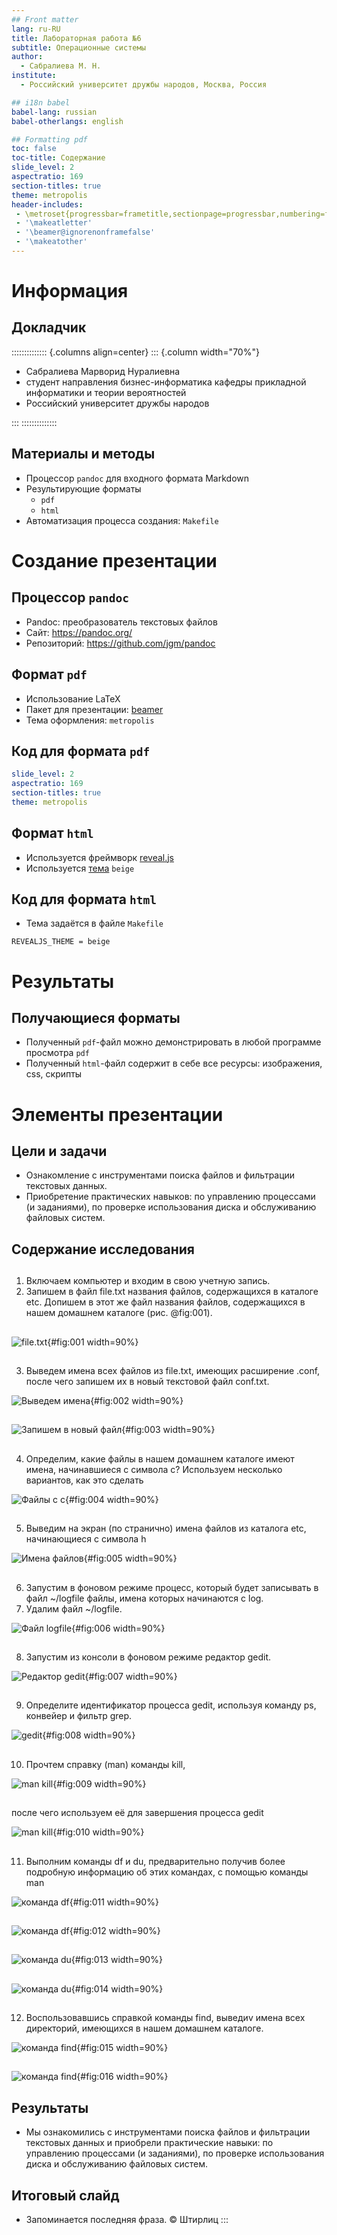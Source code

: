 ```yaml
---
## Front matter
lang: ru-RU
title: Лабораторная работа №6
subtitle: Операционные системы
author:
  - Сабралиева М. Н.
institute:
  - Российский университет дружбы народов, Москва, Россия

## i18n babel
babel-lang: russian
babel-otherlangs: english

## Formatting pdf
toc: false
toc-title: Содержание
slide_level: 2
aspectratio: 169
section-titles: true
theme: metropolis
header-includes:
 - \metroset{progressbar=frametitle,sectionpage=progressbar,numbering=fraction}
 - '\makeatletter'
 - '\beamer@ignorenonframefalse'
 - '\makeatother'
---
```


# Информация

## Докладчик

:::::::::::::: {.columns align=center}
::: {.column width="70%"}

  * Сабралиева Марворид Нуралиевна
  * студент направления бизнес-информатика кафедры прикладной информатики и теории вероятностей
  * Российский университет дружбы народов

:::
::::::::::::::


## Материалы и методы

- Процессор `pandoc` для входного формата Markdown
- Результирующие форматы
	- `pdf`
	- `html`
- Автоматизация процесса создания: `Makefile`

# Создание презентации

## Процессор `pandoc`

- Pandoc: преобразователь текстовых файлов
- Сайт: <https://pandoc.org/>
- Репозиторий: <https://github.com/jgm/pandoc>

## Формат `pdf`

- Использование LaTeX
- Пакет для презентации: [beamer](https://ctan.org/pkg/beamer)
- Тема оформления: `metropolis`

## Код для формата `pdf`

```yaml
slide_level: 2
aspectratio: 169
section-titles: true
theme: metropolis
```

## Формат `html`

- Используется фреймворк [reveal.js](https://revealjs.com/)
- Используется [тема](https://revealjs.com/themes/) `beige`

## Код для формата `html`

- Тема задаётся в файле `Makefile`

```make
REVEALJS_THEME = beige 
```
# Результаты

## Получающиеся форматы

- Полученный `pdf`-файл можно демонстрировать в любой программе просмотра `pdf`
- Полученный `html`-файл содержит в себе все ресурсы: изображения, css, скрипты

# Элементы презентации

## Цели и задачи

- Ознакомление с инструментами поиска файлов и фильтрации текстовых данных.
- Приобретение практических навыков: по управлению процессами (и заданиями), по проверке использования диска и обслуживанию файловых систем.

## Содержание исследования

##

1. Включаем компьютер и входим в  свою учетную запись.
2. Запишем в файл file.txt названия файлов, содержащихся в каталоге etc. Допишем в этот же файл названия файлов, содержащихся в нашем домашнем каталоге (рис. @fig:001).

##

![file.txt](image/1.png){#fig:001 width=90%}

##
3. Выведем имена всех файлов из file.txt, имеющих расширение .conf, после чего запишем их в новый текстовой файл conf.txt.

![Выведем имена](image/2.png){#fig:002 width=90%}

##

![Запишем в новый файл](image/3.png){#fig:003 width=90%}

##

4. Определим, какие файлы в нашем домашнем каталоге имеют имена, начинавшиеся с символа c? Используем несколько вариантов, как это сделать

![Файлы с с](image/4.png){#fig:004 width=90%}

##

5. Выведим на экран (по странично) имена файлов из каталога etc, начинающиеся с символа h

![Имена файлов](image/5.png){#fig:005 width=90%}

##

6. Запустим в фоновом режиме процесс, который будет записывать в файл ~/logfile файлы, имена которых начинаются с log.
7. Удалим файл ~/logfile.

![Файл logfile](image/6.png){#fig:006 width=90%}

##

8. Запустим из консоли в фоновом режиме редактор gedit.

![Редактор gedit](image/7.png){#fig:007 width=90%}

##

9. Определите идентификатор процесса gedit, используя команду ps, конвейер и фильтр grep. 

![gedit](image/8.png){#fig:008 width=90%}

##

10. Прочтем справку (man) команды kill, 

![man kill](image/9.png){#fig:009 width=90%}

##

после чего используем её для завершения процесса gedit

![man kill](image/10.png){#fig:010 width=90%}

##

11. Выполним команды df и du, предварительно получив более подробную информацию об этих командах, с помощью команды man

![команда df](image/11.png){#fig:011 width=90%}

##

![команда df](image/12.png){#fig:012 width=90%}

##

![команда du](image/13.png){#fig:013 width=90%}

##

![команда du](image/14.png){#fig:014 width=90%}

##

12. Воспользовавшись справкой команды find, выведиv имена всех директорий, имеющихся в нашем домашнем каталоге.

![команда find](image/15.png){#fig:015 width=90%}

##

![команда find](image/16.png){#fig:016 width=90%}

## Результаты

- Мы ознакомились с инструментами поиска файлов и фильтрации текстовых данных и приобрели практические навыки: по управлению процессами (и заданиями), по проверке использования диска и обслуживанию файловых систем.


## Итоговый слайд

- Запоминается последняя фраза. © Штирлиц
:::

